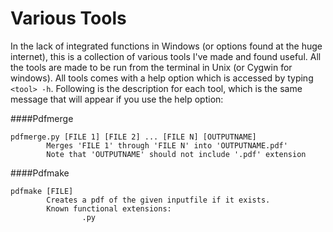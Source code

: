 # Various Tools

In the lack of integrated functions in Windows (or options found at the huge internet), this is a collection of various tools I've made and found useful. All the tools are made to be run from the terminal in Unix (or Cygwin for windows). All tools comes with a help option which is accessed by typing `<tool> -h`. Following is the description for each tool, which is the same message that will appear if you use the help option:

####Pdfmerge
```
pdfmerge.py [FILE 1] [FILE 2] ... [FILE N] [OUTPUTNAME]
        Merges 'FILE 1' through 'FILE N' into 'OUTPUTNAME.pdf'
        Note that 'OUTPUTNAME' should not include '.pdf' extension
```

####Pdfmake
```
pdfmake [FILE]
        Creates a pdf of the given inputfile if it exists.
        Known functional extensions:
                .py
```
